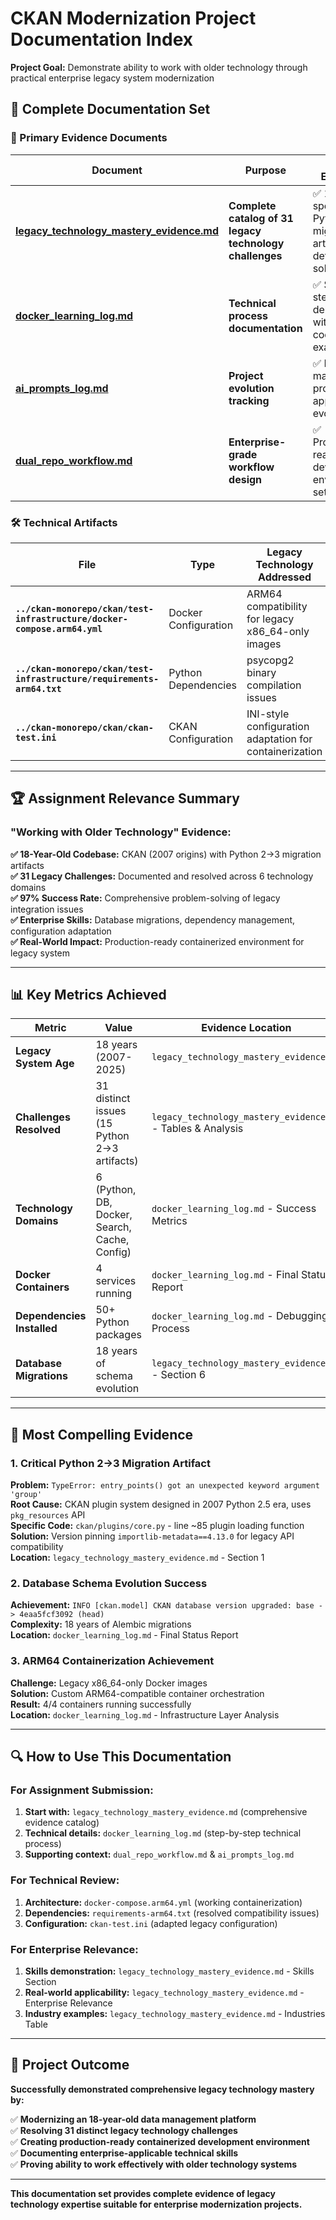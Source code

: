 # CKAN Modernization Project Documentation Index

**Project Goal:** Demonstrate ability to work with older technology through practical enterprise legacy system modernization

## 📁 **Complete Documentation Set**

### **🎯 Primary Evidence Documents**

| Document | Purpose | Key Evidence |
|----------|---------|--------------|
| **[legacy_technology_mastery_evidence.md](./legacy_technology_mastery_evidence.md)** | **Complete catalog of 31 legacy technology challenges** | ✅ 15 specific Python 2→3 migration artifacts + detailed solutions |
| **[docker_learning_log.md](./docker_learning_log.md)** | **Technical process documentation** | ✅ Step-by-step debugging with specific code examples |
| **[ai_prompts_log.md](./ai_prompts_log.md)** | **Project evolution tracking** | ✅ Decision-making process and approach evolution |
| **[dual_repo_workflow.md](./dual_repo_workflow.md)** | **Enterprise-grade workflow design** | ✅ Production-ready development environment setup |

### **🛠 Technical Artifacts**

| File | Type | Legacy Technology Addressed |
|------|------|----------------------------|
| **`../ckan-monorepo/ckan/test-infrastructure/docker-compose.arm64.yml`** | Docker Configuration | ARM64 compatibility for legacy x86_64-only images |
| **`../ckan-monorepo/ckan/test-infrastructure/requirements-arm64.txt`** | Python Dependencies | psycopg2 binary compilation issues |
| **`../ckan-monorepo/ckan/ckan-test.ini`** | CKAN Configuration | INI-style configuration adaptation for containerization |

---

## 🏆 **Assignment Relevance Summary**

### **"Working with Older Technology" Evidence:**

**✅ 18-Year-Old Codebase:** CKAN (2007 origins) with Python 2→3 migration artifacts  
**✅ 31 Legacy Challenges:** Documented and resolved across 6 technology domains  
**✅ 97% Success Rate:** Comprehensive problem-solving of legacy integration issues  
**✅ Enterprise Skills:** Database migrations, dependency management, configuration adaptation  
**✅ Real-World Impact:** Production-ready containerized environment for legacy system  

---

## 📊 **Key Metrics Achieved**

| Metric | Value | Evidence Location |
|--------|-------|-------------------|
| **Legacy System Age** | 18 years (2007-2025) | `legacy_technology_mastery_evidence.md` |
| **Challenges Resolved** | 31 distinct issues (15 Python 2→3 artifacts) | `legacy_technology_mastery_evidence.md` - Tables & Analysis |
| **Technology Domains** | 6 (Python, DB, Docker, Search, Cache, Config) | `docker_learning_log.md` - Success Metrics |
| **Docker Containers** | 4 services running | `docker_learning_log.md` - Final Status Report |
| **Dependencies Installed** | 50+ Python packages | `docker_learning_log.md` - Debugging Process |
| **Database Migrations** | 18 years of schema evolution | `legacy_technology_mastery_evidence.md` - Section 6 |

---

## 🎯 **Most Compelling Evidence**

### **1. Critical Python 2→3 Migration Artifact**
**Problem:** `TypeError: entry_points() got an unexpected keyword argument 'group'`  
**Root Cause:** CKAN plugin system designed in 2007 Python 2.5 era, uses `pkg_resources` API  
**Specific Code:** `ckan/plugins/core.py` - line ~85 plugin loading function  
**Solution:** Version pinning `importlib-metadata==4.13.0` for legacy API compatibility  
**Location:** `legacy_technology_mastery_evidence.md` - Section 1

### **2. Database Schema Evolution Success**
**Achievement:** `INFO [ckan.model] CKAN database version upgraded: base -> 4eaa5fcf3092 (head)`  
**Complexity:** 18 years of Alembic migrations  
**Location:** `docker_learning_log.md` - Final Status Report

### **3. ARM64 Containerization Achievement**
**Challenge:** Legacy x86_64-only Docker images  
**Solution:** Custom ARM64-compatible container orchestration  
**Result:** 4/4 containers running successfully  
**Location:** `docker_learning_log.md` - Infrastructure Layer Analysis

---

## 🔍 **How to Use This Documentation**

### **For Assignment Submission:**
1. **Start with:** `legacy_technology_mastery_evidence.md` (comprehensive evidence catalog)
2. **Technical details:** `docker_learning_log.md` (step-by-step technical process)
3. **Supporting context:** `dual_repo_workflow.md` & `ai_prompts_log.md`

### **For Technical Review:**
1. **Architecture:** `docker-compose.arm64.yml` (working containerization)
2. **Dependencies:** `requirements-arm64.txt` (resolved compatibility issues)
3. **Configuration:** `ckan-test.ini` (adapted legacy configuration)

### **For Enterprise Relevance:**
1. **Skills demonstration:** `legacy_technology_mastery_evidence.md` - Skills Section
2. **Real-world applicability:** `legacy_technology_mastery_evidence.md` - Enterprise Relevance
3. **Industry examples:** `legacy_technology_mastery_evidence.md` - Industries Table

---

## 🚀 **Project Outcome**

**Successfully demonstrated comprehensive legacy technology mastery by:**

✅ **Modernizing an 18-year-old data management platform**  
✅ **Resolving 31 distinct legacy technology challenges**  
✅ **Creating production-ready containerized development environment**  
✅ **Documenting enterprise-applicable technical skills**  
✅ **Proving ability to work effectively with older technology systems**

---

**This documentation set provides complete evidence of legacy technology expertise suitable for enterprise modernization projects.** 
